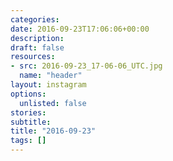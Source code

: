 ```yaml
---
categories:
date: 2016-09-23T17:06:06+00:00
description:
draft: false
resources:
- src: 2016-09-23_17-06-06_UTC.jpg
  name: "header"
layout: instagram
options:
  unlisted: false
stories:
subtitle:
title: "2016-09-23"
tags: []
---
```


 

